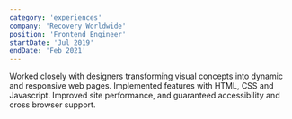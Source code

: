 ```yaml
---
category: 'experiences'
company: 'Recovery Worldwide'
position: 'Frontend Engineer'
startDate: 'Jul 2019'
endDate: 'Feb 2021'
---
```


Worked closely with designers transforming visual concepts into dynamic and responsive web pages. Implemented features with HTML, CSS and Javascript. Improved site performance, and guaranteed accessibility and cross browser support. 
